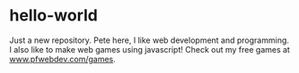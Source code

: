 # hello-world
Just a new repository.
Pete here, I like web development and programming.  I also like to make web games using javascript!
Check out my free games at www.pfwebdev.com/games.
